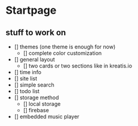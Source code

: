 # Startpage

## stuff to work on

- [] themes (one theme is enough for now)
  - [] complete color customization
- [] general layout
  - [] two cards or two sections like in kreatis.io
- [] time info
- [] site list
- [] simple search
- [] todo list
- [] storage method
  - [] local storage
  - [] firebase
- [] embedded music player
